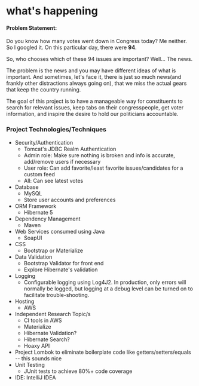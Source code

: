 # what's happening

#### Problem Statement:

Do you know how many votes went down in Congress today? Me neither.
So I googled it. On this particular day, there were <b>94</b>.

So, who chooses which of these 94 issues are important? Well... The news.

The problem is the news and you may have different ideas of
what is important. And sometimes, let's face it, there is just
so much news(and frankly other distractions always going on),
that we miss the actual gears that keep the country running.

The goal of this project is to have a manageable way for
constituents to search for relevant issues, keep tabs on
their congresspeople, get voter information, and
inspire the desire to hold our politicians accountable.

### Project Technologies/Techniques 

* Security/Authentication
  * Tomcat's JDBC Realm Authentication
  * Admin role: Make sure nothing is broken and info is accurate, add/remove users if necessary
  * User role: Can add favorite/least favorite issues/candidates for a custom feed
  * All: Can see latest votes
* Database
  * MySQL
  * Store user accounts and preferences
* ORM Framework
  * Hibernate 5
* Dependency Management
  * Maven
* Web Services consumed using Java
  * SoapUI
* CSS 
  * Bootstrap or Materialize
* Data Validation
  * Bootstrap Validator for front end
  * Explore Hibernate's validation
* Logging
  * Configurable logging using Log4J2. In production, only errors will normally be logged, but logging at a debug level can be turned on to facilitate trouble-shooting. 
* Hosting
  * AWS
* Independent Research Topic/s
  * CI tools in AWS
  * Materialize
  * Hibernate Validation?
  * Hibernate Search?
  * Hoaxy API
* Project Lombok to eliminate boilerplate code like getters/setters/equals -- this sounds nice
* Unit Testing
  * JUnit tests to achieve 80%+ code coverage 
* IDE: IntelliJ IDEA

